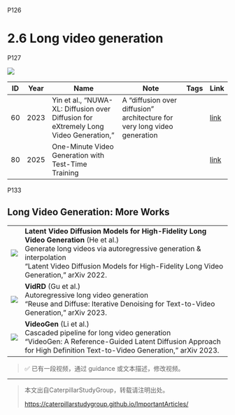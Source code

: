 P126   
# 2.6 Long video generation
P127  

![](../../assets/08-127.png) 

|ID|Year|Name|Note|Tags|Link|
|---|---|---|---|---|---|
|60|2023|Yin et al., “NUWA-XL: Diffusion over Diffusion for eXtremely Long Video Generation,”|A “diffusion over diffusion” architecture for very long video generation ||[link](https://caterpillarstudygroup.github.io/ReadPapers/60.html)|
|80|2025|One-Minute Video Generation with Test-Time Training|||[link](https://caterpillarstudygroup.github.io/ReadPapers/80.html)|

P133
## Long Video Generation: More Works

|||
|--|--|
| ![](../../assets/08-133-1.png)  | **Latent Video Diffusion Models for High-Fidelity Long Video Generation** (He et al.) <br> Generate long videos via autoregressive generation & interpolation <br> “Latent Video Diffusion Models for High-Fidelity Long Video Generation,” arXiv 2022.|
|  ![](../../assets/08-133-2.png) | **VidRD** (Gu et al.) <br> Autoregressive long video generation <br> “Reuse and Diffuse: Iterative Denoising for Text-to-Video Generation,” arXiv 2023. |
|  ![](../../assets/08-133-3.png) | **VideoGen** (Li et al.) <br> Cascaded pipeline for long video generation <br> “VideoGen: A Reference-Guided Latent Diffusion Approach for High Definition Text-to-Video Generation,” arXiv 2023.|


> &#x2705; 已有一段视频，通过 guidance 或文本描述，修改视频。    


---------------------------------------
> 本文出自CaterpillarStudyGroup，转载请注明出处。
>
> https://caterpillarstudygroup.github.io/ImportantArticles/
